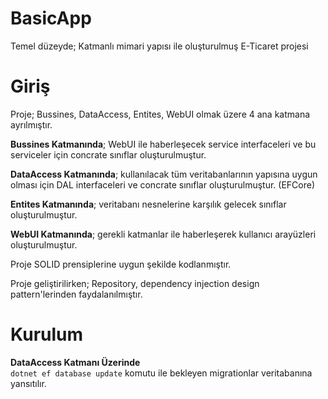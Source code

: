 # BasicApp
Temel düzeyde; Katmanlı mimari yapısı ile oluşturulmuş E-Ticaret projesi

# Giriş

Proje; Bussines, DataAccess, Entites, WebUI olmak üzere 4 ana katmana ayrılmıştır. <br/>

 **Bussines Katmanında**; WebUI ile haberleşecek service interfaceleri ve bu serviceler için concrate sınıflar oluşturulmuştur. <br/>

**DataAccess Katmanında**; kullanılacak tüm veritabanlarının yapısına uygun olması için DAL interfaceleri ve concrate sınıflar oluşturulmuştur. (EFCore) <br/>

**Entites Katmanında**; veritabanı nesnelerine karşılık gelecek sınıflar oluşturulmuştur.<br/>

**WebUI Katmanında**; gerekli katmanlar ile haberleşerek kullanıcı arayüzleri oluşturulmuştur.<br/>

Proje SOLID prensiplerine uygun şekilde kodlanmıştır. <br/>

Proje geliştirilirken; Repository, dependency injection design pattern'lerinden faydalanılmıştır.

# Kurulum

**DataAccess Katmanı Üzerinde** <br/>
`dotnet ef database update` komutu ile bekleyen migrationlar veritabanına yansıtılır.

